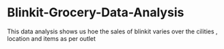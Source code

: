 # Blinkit-Grocery-Data-Analysis
This data analysis shows us hoe the sales of  blinkit varies over the cilities , location  and items as per outlet
